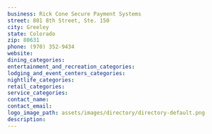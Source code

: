 ```yaml
---
business: Rick Cone Secure Payment Systems
street: 801 8th Street, Ste. 150
city: Greeley
state: Colorado
zip: 80631
phone: (970) 352-9434
website: 
dining_categories: 
entertainment_and_recreation_categories: 
lodging_and_event_centers_categories: 
nightlife_categories: 
retail_categories: 
service_categories: 
contact_name: 
contact_email: 
logo_image_path: assets/images/directory/directory-default.png
description: 
---
```

